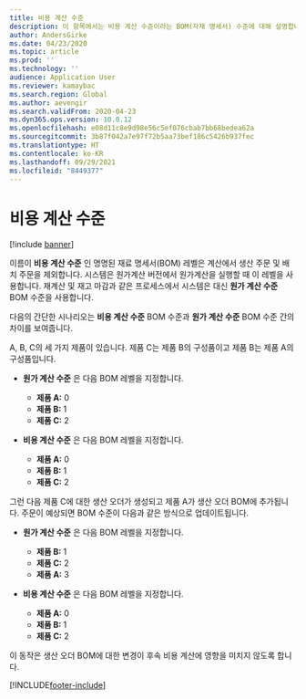 ```yaml
---
title: 비용 계산 수준
description: 이 항목에서는 비용 계산 수준이라는 BOM(자재 명세서) 수준에 대해 설명합니다. 이 BOM 수준은 계산에서 생산 및 배치 주문을 제외합니다.
author: AndersGirke
ms.date: 04/23/2020
ms.topic: article
ms.prod: ''
ms.technology: ''
audience: Application User
ms.reviewer: kamaybac
ms.search.region: Global
ms.author: aevengir
ms.search.validFrom: 2020-04-23
ms.dyn365.ops.version: 10.0.12
ms.openlocfilehash: e08d11c8e9d98e56c5ef076cbab7bb68bedea62a
ms.sourcegitcommit: 3b87f042a7e97f72b5aa73bef186c5426b937fec
ms.translationtype: HT
ms.contentlocale: ko-KR
ms.lasthandoff: 09/29/2021
ms.locfileid: "8449377"
---
```

# <a name="cost-calculation-level"></a>비용 계산 수준

[!include [banner](../includes/banner.md)]

이름이 **비용 계산 수준** 인 명명된 재료 명세서(BOM) 레벨은 계산에서 생산 주문 및 배치 주문을 제외합니다. 시스템은 원가계산 버전에서 원가계산을 실행할 때 이 레벨을 사용합니다. 재계산 및 재고 마감과 같은 프로세스에서 시스템은 대신 **원가 계산 수준** BOM 수준을 사용합니다.

다음의 간단한 시나리오는 **비용 계산 수준** BOM 수준과 **원가 계산 수준** BOM 수준 간의 차이를 보여줍니다.

A, B, C의 세 가지 제품이 있습니다. 제품 C는 제품 B의 구성품이고 제품 B는 제품 A의 구성품입니다.

- **원가 계산 수준** 은 다음 BOM 레벨을 지정합니다.

    - **제품 A:** 0
    - **제품 B:** 1
    - **제품 C:** 2

- **비용 계산 수준** 은 다음 BOM 레벨을 지정합니다.

    - **제품 A:** 0
    - **제품 B:** 1
    - **제품 C:** 2

그런 다음 제품 C에 대한 생산 오더가 생성되고 제품 A가 생산 오더 BOM에 추가됩니다. 주문이 예상되면 BOM 수준이 다음과 같은 방식으로 업데이트됩니다.

- **원가 계산 수준** 은 다음 BOM 레벨을 지정합니다.

    - **제품 B:** 1
    - **제품 C:** 2
    - **제품 A:** 3

- **비용 계산 수준** 은 다음 BOM 레벨을 지정합니다.

    - **제품 A:** 0
    - **제품 B:** 1
    - **제품 C:** 2

이 동작은 생산 오더 BOM에 대한 변경이 후속 비용 계산에 영향을 미치지 않도록 합니다.


[!INCLUDE[footer-include](../../includes/footer-banner.md)]